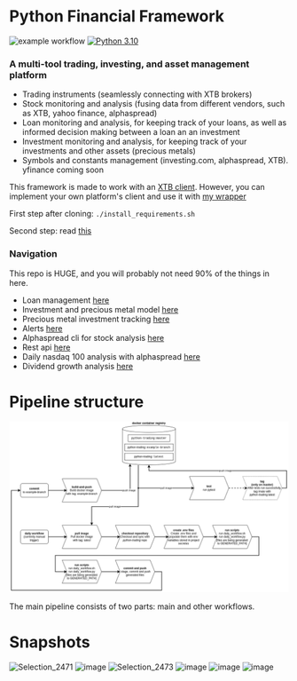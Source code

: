 # Python Financial Framework
![example workflow](https://github.com/doruirimescu/PythonTrading/actions/workflows/main.yml/badge.svg?branch=master) 
[![Python 3.10](https://img.shields.io/badge/python-3.10-blue.svg)]()

### A multi-tool trading, investing, and asset management platform
- Trading instruments (seamlessly connecting with XTB brokers)
- Stock monitoring and analysis (fusing data from different vendors, such as XTB, yahoo finance, alphaspread)
- Loan monitoring and analysis, for keeping track of your loans, as well as informed decision making between a loan an an investment
- Investment monitoring and analysis, for keeping track of your investments and other assets (precious metals)
- Symbols and constants management (investing.com, alphaspread, XTB). yfinance coming soon

This framework is made to work with an [XTB client](https://github.com/doruirimescu/XTBApi). However, you can implement your own platform's client and use it with [my wrapper](https://github.com/doruirimescu/python-trading/tree/master/Trading/live/client)

First step after cloning: `./install_requirements.sh`

Second step: read [this](https://github.com/doruirimescu/python-trading/tree/master/Trading/live/scripts#readme)

### Navigation
This repo is HUGE, and you will probably not need 90% of the things in here.

* Loan management [here](https://github.com/doruirimescu/python-trading/blob/master/Trading/loan/README.md)
* Investment and precious metal model [here](https://github.com/doruirimescu/python-trading/blob/master/Trading/model/investment.py)
* Precious metal investment tracking [here](https://github.com/doruirimescu/python-trading/tree/master/Trading/investment)
* Alerts [here](https://github.com/doruirimescu/python-trading/tree/master/Trading/live/alert)
* Alphaspread cli for stock analysis [here](https://github.com/doruirimescu/python-trading/tree/master/Trading/stock/alphaspread)
* Rest api [here](https://github.com/doruirimescu/python-trading/tree/master/Trading/api)
* Daily nasdaq 100 analysis with alphaspread [here](https://github.com/doruirimescu/python-trading/tree/master/Trading/generated)
* Dividend growth analysis [here](https://github.com/doruirimescu/python-trading/blob/master/Trading/stock/yfinance/dividend_sustainability.py)

# Pipeline structure
![automation_flow drawio](papers/automation-flow.png)

The main pipeline consists of two parts: main and other workflows.

# Snapshots
![Selection_2471](https://github.com/user-attachments/assets/df0d6600-672d-4c86-9c74-d8af61555a09)
![image](https://github.com/user-attachments/assets/ff348a67-4359-47c1-9fdd-9134f11317ea)
![Selection_2473](https://github.com/user-attachments/assets/b7a21e49-9031-47bb-ab77-4ad5c961ccf7)
![image](https://github.com/user-attachments/assets/114cd89a-9cd9-429f-ab79-60d17232a75b)
![image](https://github.com/user-attachments/assets/a18bed1b-6e85-4a3c-802e-ebf0ef78c633)
![image](https://github.com/user-attachments/assets/7153cc7f-dffc-4a18-bc34-7da47cdd2528)
